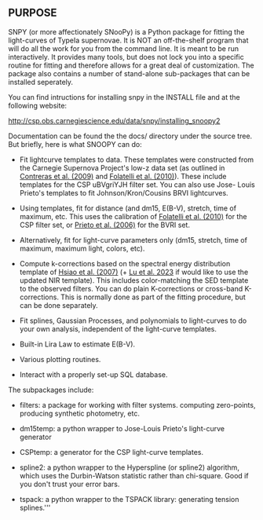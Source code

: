 PURPOSE
-------

SNPY (or more affectionately SNooPy) is a Python package for fitting the
light-curves of TypeIa supernovae.  It is NOT an off-the-shelf program that
will do all the work for you from the command line.  It is meant to be run
interactively.  It provides many tools, but does not lock you into a specific
routine for fitting and therefore allows for a great deal of customization.
The package also contains a number of stand-alone sub-packages that can be
installed seperately.

You can find intructions for installing snpy in the INSTALL file and at
the following website:

http://csp.obs.carnegiescience.edu/data/snpy/installing_snoopy2

Documentation can be found the the docs/ directory under the source tree.  
But briefly, here is what SNOOPY can do:

- Fit lightcurve templates to data.  These templates were constructed
  from the Carnegie Supernova Project's low-z data set (as outlined in
  [Contreras et al. (2009)](https://ui.adsabs.harvard.edu/abs/2009AAS...21442704C/abstract) and [Folatelli et al. (2010)](https://ui.adsabs.harvard.edu/abs/2010AJ....139..120F/abstract)).  These include
  templates for the CSP uBVgriYJH filter set.  You can also use Jose-
  Louis Prieto's templates to fit Johnson/Kron/Cousins BRVI lightcurves.

- Using templates, fit for distance (and dm15, E(B-V), stretch, time of 
  maximum, etc.  This uses the calibration of [Folatelli et al. (2010)](https://ui.adsabs.harvard.edu/abs/2010AJ....139..120F/abstract) 
  for the CSP filter set, or [Prieto et al. (2006)](https://ui.adsabs.harvard.edu/abs/2006ApJ...647..501P/abstract) for the BVRI set.

- Alternatively, fit for light-curve parameters only (dm15, stretch,
  time of maximum, maximum light, colors, etc).

- Compute k-corrections based on the spectral energy distribution
  template of [Hsiao et al. (2007)](https://ui.adsabs.harvard.edu/abs/2007ApJ...663.1187H/abstract) (+ [Lu et al. 2023](https://ui.adsabs.harvard.edu/abs/2023ApJ...948...27L/abstract) if would like to use 
  the updated NIR template).  This includes color-matching the
  SED template to the observed filters.  You can do plain K-corrections
  or cross-band K-corrections.  This is normally done as part of the 
  fitting procedure, but can be done separately.

- Fit splines, Gaussian Processes, and polynomials to light-curves to
  do your own analysis, independent of the light-curve templates.

- Built-in Lira Law to estimate E(B-V).

- Various plotting routines.

- Interact with a properly set-up SQL database.

The subpackages include:

- filters:   a package for working with filter systems.  computing
  zero-points, producing synthetic photometry, etc.

- dm15temp:  a python wrapper to Jose-Louis Prieto's light-curve
  generator

- CSPtemp:  a generator for the CSP light-curve templates.

- spline2:  a python wrapper to the Hyperspline (or spline2) algorithm,
  which uses the Durbin-Watson statistic rather than chi-square.  Good
  if you don't trust your error bars.

- tspack:  a python wrapper to the TSPACK library:  generating tension
  splines.'''

